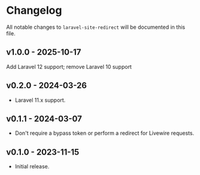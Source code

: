 # Changelog

All notable changes to `laravel-site-redirect` will be documented in this file.

## v1.0.0 - 2025-10-17

Add Laravel 12 support; remove Laravel 10 support

## v0.2.0 - 2024-03-26

* Laravel 11.x support.

## v0.1.1 - 2024-03-07

* Don't require a bypass token or perform a redirect for Livewire requests.

## v0.1.0 - 2023-11-15

- Initial release.
